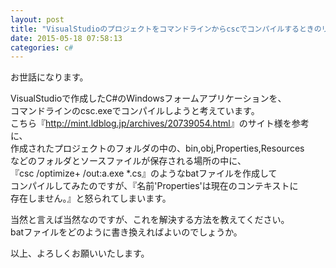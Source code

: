 ```yaml
---
layout: post
title: "VisualStudioのプロジェクトをコマンドラインからcscでコンパイルするときのリソースの参照方法"
date: 2015-05-18 07:58:13
categories: c#
---
```

<p>お世話になります。</p>

<p>VisualStudioで作成したC#のWindowsフォームアプリケーションを、<br>
コマンドラインのcsc.exeでコンパイルしようと考えています。<br>
こちら『<a href="http://mint.ldblog.jp/archives/20739054.html" rel="nofollow">http://mint.ldblog.jp/archives/20739054.html</a>』のサイト様を参考に、<br>
作成されたプロジェクトのフォルダの中の、bin,obj,Properties,Resources<br>
などのフォルダとソースファイルが保存される場所の中に、<br>
『csc /optimize+ /out:a.exe *.cs』のようなbatファイルを作成して<br>
コンパイルしてみたのですが、『名前'Properties'は現在のコンテキストに<br>
存在しません。』と怒られてしまいます。</p>

<p>当然と言えば当然なのですが、これを解決する方法を教えてください。<br>
batファイルをどのように書き換えればよいのでしょうか。</p>

<p>以上、よろしくお願いいたします。</p>
